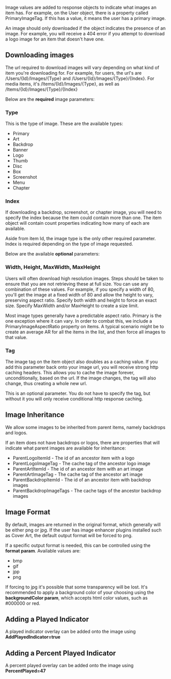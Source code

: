 Image values are added to response objects to indicate what images an item has. For example, on the User object, there is a property called PrimaryImageTag. If this has a value, it means the user has a primary image.

An image should only downloaded if the object indicates the presence of an image. For example, you will receive a 404 error if you attempt to download a logo image for an item that doesn't have one.

## Downloading images

The url required to download images will vary depending on what kind of item you're downloading for. For example, for users, the url's are /Users/{Id}/Images/{Type} and /Users/{Id}/Images/{Type}/{Index}. For media items, it's /Items/{Id}/Images/{Type}, as well as /Items/{Id}/Images/{Type}/{Index}

Below are the **required** image parameters:

### Type
This is the type of image. These are the available types:

* Primary
* Art
* Backdrop
* Banner
* Logo
* Thumb
* Disc
* Box
* Screenshot
* Menu
* Chapter

### Index
If downloading a backdrop, screenshot, or chapter image, you will need to specify the index because the item could contain more than one. The item object will contain count properties indicating how many of each are available.

Aside from item Id, the image type is the only other required parameter. Index is required depending on the type of image requested. 

Below are the available **optional** parameters:

### Width, Height, MaxWidth, MaxHeight
Users will often download high resolution images. Steps should be taken to ensure that you are not retrieving these at full size. You can use any combination of these values. For example, if you specify a width of 80, you'll get the image at a fixed width of 80 and allow the height to vary, preserving aspect ratio. Specify both width and height to force an exact size. Specify MaxWidth and/or MaxHeight to create a size limit.

Most image types generally have a predictable aspect ratio. Primary is the one exception where it can vary. In order to combat this, we include a PrimaryImageAspectRatio property on items. A typical scenario might be to create an average AR for all the items in the list, and then force all images to that value.

### Tag
The image tag on the item object also doubles as a caching value. If you add this parameter back onto your image url, you will receive strong http caching headers. This allows you to cache the image forever, unconditionally, based on the url. If the image changes, the tag will also change, thus creating a whole new url.

This is an optional parameter. You do not have to specify the tag, but without it you will only receive conditional http response caching.

## Image Inheritance
We allow some images to be inherited from parent items, namely backdrops and logos.

If an item does not have backdrops or logos, there are properties that will indicate what parent images are available for inheritance:

* ParentLogoItemId - The id of an ancestor item with a logo
* ParentLogoImageTag - The cache tag of the ancestor logo image
* ParentArtItemId - The id of an ancestor item with an art image
* ParentArtImageTag - The cache tag of the ancestor art image
* ParentBackdropItemId - The id of an ancestor item with backdrop images
* ParentBackdropImageTags - The cache tags of the ancestor backdrop images

## Image Format

By default, images are returned in the original format, which generally will be either png or jpg. If the user has image enhancer plugins installed such as Cover Art, the default output format will be forced to png.

If a specific output format is needed, this can be controlled using the **format param**. Available values are:

* bmp
* gif
* jpp
* png

If forcing to jpg it's possible that some transparency will be lost. It's recommended to apply a background color of your choosing using the **backgroundColor param**, which accepts html color values, such as #000000 or red.

## Adding a Played Indicator

A played indicator overlay can be added onto the image using **AddPlayedIndicator=true**

## Adding a Percent Played Indicator

A percent played overlay can be added onto the image using **PercentPlayed=47**